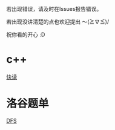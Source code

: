 若出现错误，请及时在Issues报告错误。

若出现没讲清楚的点也欢迎提出 ～(≧∇≦)/

祝你看的开心 :D
# c++
[快读](https://github.com/Mono-HW/C-/blob/main/C%2B%2B%E4%B8%AD%E7%9A%84%E5%BF%AB%E8%AF%BB.md)

# 洛谷题单
[DFS](https://github.com/Mono-HW/C-Plus-impression/blob/main/DFS%E9%A2%98%E5%8D%95.md)
